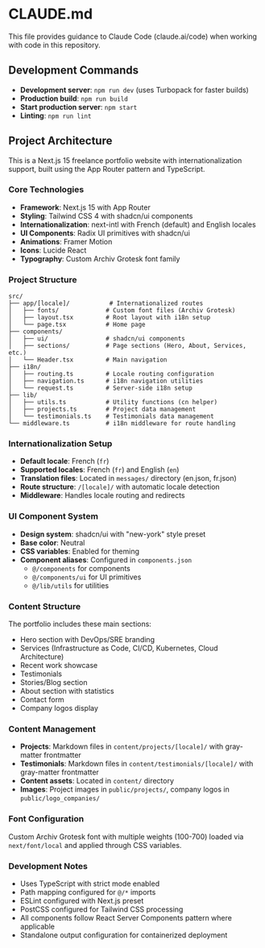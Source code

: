 # CLAUDE.md

This file provides guidance to Claude Code (claude.ai/code) when working with code in this repository.

## Development Commands

- **Development server**: `npm run dev` (uses Turbopack for faster builds)
- **Production build**: `npm run build`
- **Start production server**: `npm start`
- **Linting**: `npm run lint`

## Project Architecture

This is a Next.js 15 freelance portfolio website with internationalization support, built using the App Router pattern and TypeScript.

### Core Technologies
- **Framework**: Next.js 15 with App Router
- **Styling**: Tailwind CSS 4 with shadcn/ui components
- **Internationalization**: next-intl with French (default) and English locales
- **UI Components**: Radix UI primitives with shadcn/ui
- **Animations**: Framer Motion
- **Icons**: Lucide React
- **Typography**: Custom Archiv Grotesk font family

### Project Structure
```
src/
├── app/[locale]/           # Internationalized routes
│   ├── fonts/             # Custom font files (Archiv Grotesk)
│   ├── layout.tsx         # Root layout with i18n setup
│   └── page.tsx           # Home page
├── components/
│   ├── ui/                # shadcn/ui components
│   ├── sections/          # Page sections (Hero, About, Services, etc.)
│   └── Header.tsx         # Main navigation
├── i18n/
│   ├── routing.ts         # Locale routing configuration
│   ├── navigation.ts      # i18n navigation utilities
│   └── request.ts         # Server-side i18n setup
├── lib/
│   ├── utils.ts           # Utility functions (cn helper)
│   ├── projects.ts        # Project data management
│   └── testimonials.ts    # Testimonials data management
└── middleware.ts          # i18n middleware for route handling
```

### Internationalization Setup
- **Default locale**: French (`fr`)
- **Supported locales**: French (`fr`) and English (`en`)
- **Translation files**: Located in `messages/` directory (en.json, fr.json)
- **Route structure**: `/[locale]/` with automatic locale detection
- **Middleware**: Handles locale routing and redirects

### UI Component System
- **Design system**: shadcn/ui with "new-york" style preset
- **Base color**: Neutral
- **CSS variables**: Enabled for theming
- **Component aliases**: Configured in `components.json`
  - `@/components` for components
  - `@/components/ui` for UI primitives
  - `@/lib/utils` for utilities

### Content Structure
The portfolio includes these main sections:
- Hero section with DevOps/SRE branding
- Services (Infrastructure as Code, CI/CD, Kubernetes, Cloud Architecture)
- Recent work showcase
- Testimonials
- Stories/Blog section
- About section with statistics
- Contact form
- Company logos display

### Content Management
- **Projects**: Markdown files in `content/projects/[locale]/` with gray-matter frontmatter
- **Testimonials**: Markdown files in `content/testimonials/[locale]/` with gray-matter frontmatter
- **Content assets**: Located in `content/` directory
- **Images**: Project images in `public/projects/`, company logos in `public/logo_companies/`

### Font Configuration
Custom Archiv Grotesk font with multiple weights (100-700) loaded via `next/font/local` and applied through CSS variables.

### Development Notes
- Uses TypeScript with strict mode enabled
- Path mapping configured for `@/*` imports
- ESLint configured with Next.js preset
- PostCSS configured for Tailwind CSS processing
- All components follow React Server Components pattern where applicable
- Standalone output configuration for containerized deployment